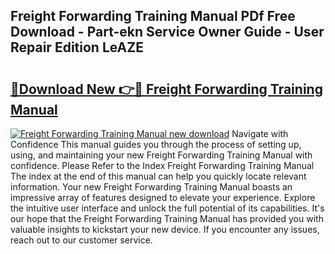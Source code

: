 ## Freight Forwarding Training Manual PDf Free Download - Part-ekn Service Owner Guide - User Repair Edition LeAZE

# <h2><a href="http://bc12120.oget.top/?id=Freight+Forwarding+Training+Manual">🔗Download New 👉🔴 Freight Forwarding Training Manual</a></h2>

[![Freight Forwarding Training Manual new download](https://i.imgur.com/5g1atiW.png)](http://bc12120.oget.top/?id=Freight+Forwarding+Training+Manual)
Navigate with Confidence This manual guides you through the process of setting up, using, and maintaining your new Freight Forwarding Training Manual with confidence. Please Refer to the Index Freight Forwarding Training Manual The index at the end of this manual can help you quickly locate relevant information. Your new Freight Forwarding Training Manual boasts an impressive array of features designed to elevate your experience. Explore the intuitive user interface and unlock the full potential of its capabilities. It's our hope that the Freight Forwarding Training Manual has provided you with valuable insights to kickstart your new device. If you encounter any issues, reach out to our customer service.
